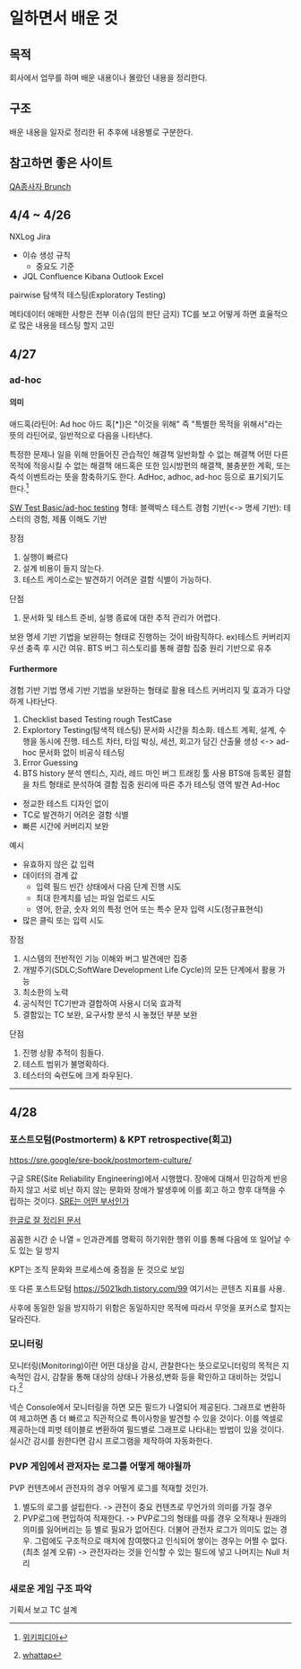 # 일하면서 배운 것
## 목적
회사에서 업무를 하며 배운 내용이나 몰랐던 내용을 정리한다.

## 구조
배운 내용을 일자로 정리한 뒤 추후에 내용별로 구분한다.

## 참고하면 좋은 사이트
[QA종사자 Brunch](https://brunch.co.kr/@jiwonleeqa#articles)


## 4/4 ~ 4/26
NXLog
Jira
- 이슈 생성 규칙
  - 중요도 기준
- JQL
Confluence
Kibana
Outlook
Excel

pairwise
탐색적 테스팅(Exploratory Testing)

메타데이터
애매한 사항은 전부 이슈(임의 판단 금지)
TC를 보고 어떻게 하면 효율적으로 많은 내용을 테스팅 할지 고민

## 4/27
### ad-hoc
#### 의미
애드혹(라틴어: Ad hoc 아드 혹[*])은 "이것을 위해" 즉 "특별한 목적을 위해서"라는 뜻의 라틴어로, 일반적으로 다음을 나타낸다.

특정한 문제나 일을 위해 만들어진 관습적인 해결책
일반화할 수 없는 해결책
어떤 다른 목적에 적응시킬 수 없는 해결책
애드혹은 또한 임시방편의 해결책, 불충분한 계획, 또는 즉석 이벤트라는 뜻을 함축하기도 한다. AdHoc, adhoc, ad-hoc 등으로 표기되기도 한다.[^위키피디아]

[SW Test Basic/ad-hoc testing](https://brunch.co.kr/@jiwonleeqa/103)
형태: 블랙박스 테스트
경험 기반(<-> 명세 기반): 테스터의 경험, 제품 이해도 기반

장점
1. 실행이 빠르다
2. 설계 비용이 들지 않는다.
3. 테스트 케이스로는 발견하기 어려운 결함 식별이 가능하다.

단점
1. 문서화 및 테스트 준비, 실행 종료에 대한 추적 관리가 어렵다.

보완
명세 기반 기법을 보완하는 형태로 진행하는 것이 바람직하다.
ex)테스트 커버리지 우선 충족 후 시간 여유. BTS 버그 히스토리를 통해 결함 집중 원리 기반으로 유추

#### Furthermore
경험 기반 기법
명세 기반 기법을 보완하는 형태로 활용
테스트 커버리지 및 효과가 다양하게 나타난다.

1. Checklist based Testing
rough TestCase
2. Explortory Testing(탐색적 테스팅)
문서화 시간을 최소화. 테스트 계획, 설계, 수행을 동시에 진행.
테스트 차터, 타임 박싱, 세션, 회고가 담긴 산출물 생성 <-> ad-hoc 문서화 없이 비공식 테스팅
3. Error Guessing
  1. BTS history 분석
  멘티스, 지라, 레드 마인 버그 트래킹 툴 사용
  BTS애 등록된 결함을 차트 형태로 분석하여 결함 집중 원리에 따른 추가 테스팅 영역 발견
Ad-Hoc
- 정교한 테스트 디자인 없이
- TC로 발견하기 어려운 결함 식별
- 빠른 시간에 커버리지 보완

예시
- 유효하지 않은 값 입력
- 데이터의 경계 값
  - 입력 필드 빈간 상태에서 다음 단계 진행 시도
  - 최대 한계치를 넘는 파일 업로드 시도
  - 영어, 한글, 숫자 외의 특정 언어 또는 특수 문자 입력 시도(정규표현식)
- 많은 클릭 또는 입력 시도


장점
1. 시스템의 전반적인 기능 이해와 버그 발견에만 집중
2. 개발주기(SDLC;SoftWare Development Life Cycle)의 모든 단계에서 활용 가능
3. 최소한의 노력
4. 공식적인 TC기반과 결합하여 사용시 더욱 효과적
5. 결함있는 TC 보완, 요구사항 분석 시 놓쳤던 부분 보완

단점
1. 진행 상황 추적이 힘들다.
2. 테스트 범위가 불명확하다.
3. 테스터의 숙련도에 크게 좌우된다.


[^위키피디아]:[위키피디아](https://ko.wikipedia.org/wiki/%EC%95%A0%EB%93%9C%ED%98%B9)

<hr />

## 4/28
### 포스트모텀(Postmorterm) & KPT retrospective(회고)
https://sre.google/sre-book/postmortem-culture/

구글 SRE(Site Reliability Engineering)에서 시행했다.
장애에 대해서 민감하게 반응하지 않고 서로 비난 하지 않는 문화와 장애가 발생후에 이를 회고 하고 향후 대책을 수립하는 것이다.
[SRE는 어떤 부서인가](https://bcho.tistory.com/1325)

[한글로 잘 정리된 문서](https://brunch.co.kr/@svillustrated/13)

꼼꼼한 시간 순 나열 = 인과관계를 명확히 하기위한 행위
이를 통해 다음에 또 일어날 수도 있는 일 방지

KPT는 조직 문화와 프로세스에 중점을 둔 것으로 보임

또 다른 포스트모텀 https://5021kdh.tistory.com/99
여기서는 콘텐츠 지표를 사용.

사후에 동일한 일을 방지하기 위함은 동일하지만 목적에 따라서 무엇을 포커스로 할지는 달라진다.


### 모니터링

모니터링(Monitoring)이란 어떤 대상을 감시, 관찰한다는 뜻으로모니터링의 목적은 지속적인 감시, 감찰을 통해 대상의 상태나 가용성,변화 등을 확인하고 대비하는 것입니다.[^whattap]

넥슨 Console에서 모니터링을 하면 모든 필드가 나열되어 제공된다. 그래프로 변환하여 제고하면 좀 더 빠르고 직관적으로 특이사항을 발견할 수 있을 것이다.
이를 엑셀로 제공하는데 피벗 테이블로 변환하여 필드별로 그래프로 나타내는 방법이 있을 것이다.
실시간 감시를 원한다면 감시 프로그램을 제작하여 자동화한다.

### PVP 게임에서 관저자는 로그를 어떻게 해야될까
PVP 컨텐츠에서 관전자의 경우 어떻게 로그를 적재할 것인가.
1. 별도의 로그를 설립한다. -> 관전이 중요 컨텐츠로 무언가의 의미를 가질 경우
2. PVP로그에 편입하여 적재한다. -> PVP로그의 형태를 따를 경우 오적재나 원래의 의미를 잃어버리는 등 별로 필요가 없어진다. 더불어 관전자 로그가 의미도 없는 경우.
그럼에도 구조적으로 매치에 참여했다고 인식되어 쌓이는 경우는 어쩔 수 없다.(최초 설계 오류) -> 관전자라는 것을 인식할 수 있는 필드에 넣고 나머지는 Null 처리

### 새로운 게임 구조 파악
기획서 보고 TC 설계

[^whattap]:[whattap](https://www.whatap.io/ko/blog/35/)
